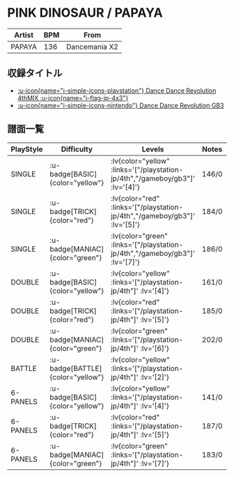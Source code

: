 # PINK DINOSAUR / PAPAYA

|Artist|BPM|From|
|------|---|----|
|PAPAYA|136|Dancemania X2|

## 収録タイトル

- [ :u-icon{name="i-simple-icons-playstation"} Dance Dance Revolution 4thMIX :u-icon{name="i-flag-jp-4x3"} ](/playstation-jp/4th)
- [ :u-icon{name="i-simple-icons-nintendo"} Dance Dance Revolution GB3](/gameboy/gb3)

## 譜面一覧

|PlayStyle|Difficulty|Levels|Notes|Movie|
|---------|----------|------|-----|-----|
|SINGLE| :u-badge[BASIC]{color="yellow"} | :lv{color="yellow" :links='["/playstation-jp/4th","/gameboy/gb3"]' :lv='[4]'} |146/0||
|SINGLE| :u-badge[TRICK]{color="red"} | :lv{color="red" :links='["/playstation-jp/4th","/gameboy/gb3"]' :lv='[5]'} |184/0||
|SINGLE| :u-badge[MANIAC]{color="green"} | :lv{color="green" :links='["/playstation-jp/4th","/gameboy/gb3"]' :lv='[7]'} |186/0||
|DOUBLE| :u-badge[BASIC]{color="yellow"} | :lv{color="yellow" :links='["/playstation-jp/4th"]' :lv='[4]'} |161/0||
|DOUBLE| :u-badge[TRICK]{color="red"} | :lv{color="red" :links='["/playstation-jp/4th"]' :lv='[5]'} |185/0||
|DOUBLE| :u-badge[MANIAC]{color="green"} | :lv{color="green" :links='["/playstation-jp/4th"]' :lv='[6]'} |202/0||
|BATTLE| :u-badge[BATTLE]{color="yellow"} | :lv{color="yellow" :links='["/playstation-jp/4th"]' :lv='[2]'} |||
|6-PANELS| :u-badge[BASIC]{color="yellow"} | :lv{color="yellow" :links='["/playstation-jp/4th"]' :lv='[4]'} |141/0||
|6-PANELS| :u-badge[TRICK]{color="red"} | :lv{color="red" :links='["/playstation-jp/4th"]' :lv='[5]'} |187/0||
|6-PANELS| :u-badge[MANIAC]{color="green"} | :lv{color="green" :links='["/playstation-jp/4th"]' :lv='[7]'} |183/0||
